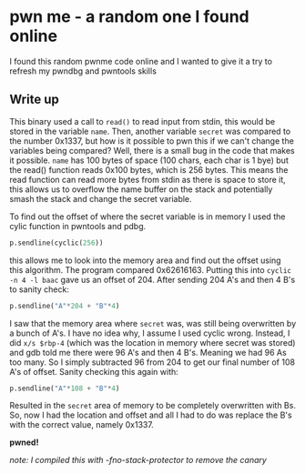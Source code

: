 # pwn me - a random one I found online

I found this random pwnme code online and I wanted to give it a try to refresh my pwndbg and pwntools skills

## Write up

This binary used a call to `read()` to read input from stdin, this would be stored in the variable `name`. Then, another variable `secret` was compared to the number 0x1337, but how is it possible to pwn this if we can't change the variables being compared? Well, there is a small bug in the code that makes it possible. `name` has 100 bytes of space (100 chars, each char is 1 bye) but the read() function reads 0x100 bytes, which is 256 bytes. This means the read function can read more bytes from stdin as there is space to store it, this allows us to overflow the name buffer on the stack and potentially smash the stack and change the secret variable.

To find out the offset of where the secret variable is in memory I used the cylic function in pwntools and pdbg.

```python
p.sendline(cyclic(256))

```

this allows me to look into the memory area and find out the offset using this algorithm. The program compared 0x62616163. Putting this into `cyclic -n 4 -l baac` gave us an offset of 204. After sending 204 A's and then 4 B's to sanity check:

```python
p.sendline("A"*204 + "B"*4)

```

I saw that the memory area where `secret` was, was still being overwritten by a bunch of A's. I have no idea why, I assume I used cyclic wrong. Instead, I did `x/s $rbp-4` (which was the location in memory where secret was stored) and gdb told me there were 96 A's and then 4 B's. Meaning we had 96 As too many.	So I simply subtracted 96 from 204 to get our final number of 108 A's of offset. Sanity checking this again with:

```python
p.sendline("A"*108 + "B"*4)

```

Resulted in the `secret` area of memory to be completely overwritten with Bs. So, now I had the location and offset and all I had to do was replace the B's with the correct value, namely 0x1337.

**pwned!**

*note: I compiled this with -fno-stack-protector to remove the canary*